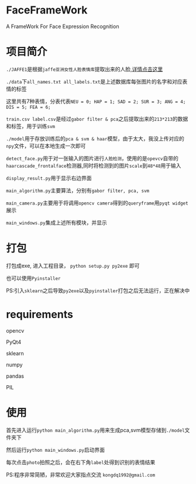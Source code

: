 # FaceFrameWork
A FrameWork For Face Expression Recognition

# 项目简介

``./JAFFE1``是根据``jaffe亚洲女性人脸表情库``提取出来的人脸,[详情点击这里](http://www.kasrl.org/jaffe.html)

``./data``下``all_names.txt all_labels.txt``是上述数据库每张图片的名字和对应表情的标签

这里共有7种表情，分表代表``NEU = 0; HAP = 1; SAD = 2; SUR = 3; ANG = 4; DIS = 5; FEA = 6;``

``train.csv label.csv``是经过``gabor filter & pca``之后提取出来的``213*213``的数据和标签，用于训练``svm``

``./model``用于存放训练后的``pca & svm & haar``模型，由于太大，我没上传对应的``npy``文件，可以在本地生成一次即可

``detect_face.py``用于对一张输入的图片进行``人脸检测``，使用的是``opevcv``自带的``haarcascade_frontalface``检测器,同时将检测到的图片``scale``到``48*48``用于输入

``display_result.py``用于显示右边界面

``main_algorithm.py``主要算法，分别有``gabor filter, pca, svm``

``main_camera.py``主要用于将调用``opencv camera``得到的``queryframe``用``pyqt widget``展示

``main_windows.py``集成上述所有模块，并显示

# 打包

打包成exe, 进入工程目录， ``python setup.py py2exe`` 即可

也可以使用``Pyinstaller``

PS:引入``sklearn``之后导致``py2exe``以及``pyinstaller``打包之后无法运行，正在解决中

# requirements

opencv

PyQt4

sklearn

numpy

pandas

PIL

# 使用

首先进入运行``python main_algorithm.py``用来生成pca,svm模型存储到``./model``文件夹下

然后运行``python main_windows.py``启动界面

每次点击``photo``拍照之后，会在右下角``label``处得到识别的表情结果

PS:程序非常简陋，非常欢迎大家指点交流 ``kongdq1992@gmail.com``
